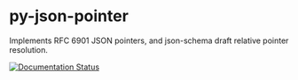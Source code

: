 # py-json-pointer
Implements RFC 6901 JSON pointers, and json-schema draft relative pointer resolution.

[![Documentation Status](https://readthedocs.org/projects/py-json-pointer/badge/?version=latest)](https://py-json-pointer.readthedocs.io/en/latest/?badge=latest)